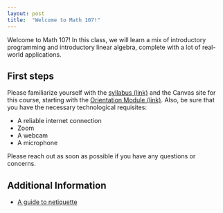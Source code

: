 ```yaml
---
layout: post
title:  "Welcome to Math 107!"
---
```

Welcome to Math 107!  In this class, we will learn a mix of introductory programming and introductory linear algebra, complete with a lot of real-world applications.

## First steps

Please familiarize yourself with the [syllabus (link)](https://wcasper.github.io/math107spring2022/syllabus) and the Canvas site for this course, starting with the [Orientation Module (link)](https://csufullerton.instructure.com/courses/3252440/modules/7883087). Also, be sure that you have the necessary technological requisites:

* A reliable internet connection
* Zoom
* A webcam
* A microphone

Please reach out as soon as possible if you have any questions or concerns.

## Additional Information

* [A guide to netiquette](https://titaniumhelp.fullerton.edu/m/StudentSelf-HelpGuide/l/646667-student-what-is-netiquette)
